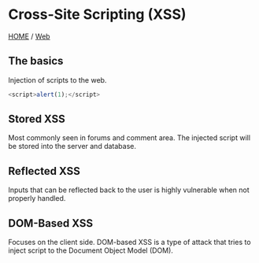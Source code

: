 # Cross-Site Scripting (XSS)
[HOME](/index.html) / [Web](/Web)

## The basics
Injection of scripts to the web.
```JavaScript
<script>alert(1);</script>

```
## Stored XSS
Most commonly seen in forums and comment area. The injected script will be stored into the server and database. 


## Reflected XSS
Inputs that can be reflected back to the user is highly vulnerable when not properly handled. 
<!--- Reflected attacks are those where the injected script is reflected off the web server, such as in an error message, search result, or any other response that includes some or all of the input sent to the server as part of the request. Reflected attacks are delivered to victims via another route, such as in an e-mail message, or on some other website. When a user is tricked into clicking on a malicious link, submitting a specially crafted form, or even just browsing to a malicious site, the injected code travels to the vulnerable web site, which reflects the attack back to the user’s browser. The browser then executes the code because it came from a “trusted” server. Reflected XSS is also sometimes referred to as Non-Persistent or Type-II XSS. --->

## DOM-Based XSS
Focuses on the client side. DOM-based XSS is a type of attack that tries to inject script to the Document Object Model (DOM).
<!--- DOM Based XSS (or as it is called in some texts, “type-0 XSS”) is an XSS attack wherein the attack payload is executed as a result of modifying the DOM “environment” in the victim’s browser used by the original client side script, so that the client side code runs in an “unexpected” manner. That is, the page itself (the HTTP response that is) does not change, but the client side code contained in the page executes differently due to the malicious modifications that have occurred in the DOM environment. --->
